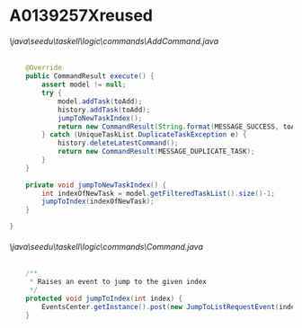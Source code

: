 # A0139257Xreused
###### \java\seedu\taskell\logic\commands\AddCommand.java
``` java
    @Override
    public CommandResult execute() {
        assert model != null;
        try {
            model.addTask(toAdd);
            history.addTask(toAdd);
            jumpToNewTaskIndex();
            return new CommandResult(String.format(MESSAGE_SUCCESS, toAdd));
        } catch (UniqueTaskList.DuplicateTaskException e) {
            history.deleteLatestCommand();
            return new CommandResult(MESSAGE_DUPLICATE_TASK);
        }
    }
    
    private void jumpToNewTaskIndex() {
        int indexOfNewTask = model.getFilteredTaskList().size()-1;
        jumpToIndex(indexOfNewTask);
    }

}
```
###### \java\seedu\taskell\logic\commands\Command.java
``` java
    /**
     * Raises an event to jump to the given index
     */
    protected void jumpToIndex(int index) {
        EventsCenter.getInstance().post(new JumpToListRequestEvent(index));
    }
```

